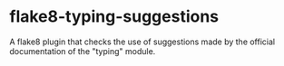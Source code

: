 # flake8-typing-suggestions
A flake8 plugin that checks the use of suggestions made by the official documentation of the "typing" module.
